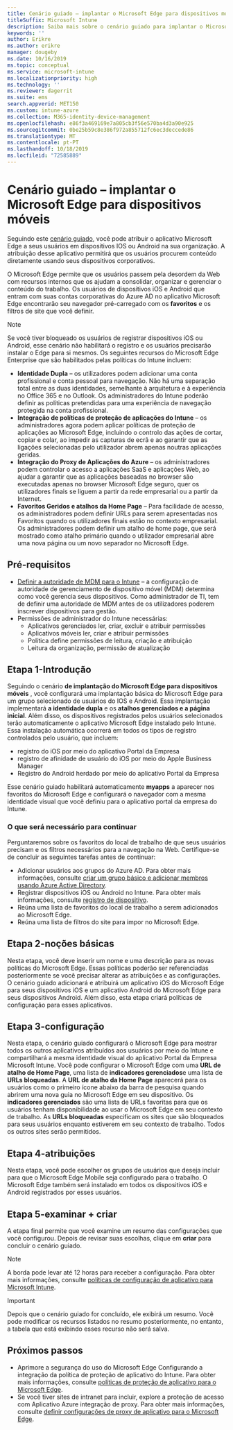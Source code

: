 ```yaml
---
title: Cenário guiado – implantar o Microsoft Edge para dispositivos móveis
titleSuffix: Microsoft Intune
description: Saiba mais sobre o cenário guiado para implantar o Microsoft Edge para dispositivos móveis no portal de gerenciamento de dispositivos Microsoft 365.
keywords: ''
author: Erikre
ms.author: erikre
manager: dougeby
ms.date: 10/16/2019
ms.topic: conceptual
ms.service: microsoft-intune
ms.localizationpriority: high
ms.technology: ''
ms.reviewer: dagerrit
ms.suite: ems
search.appverid: MET150
ms.custom: intune-azure
ms.collection: M365-identity-device-management
ms.openlocfilehash: e86f3a469169e7a805cb3f56e570ba4d3a90e925
ms.sourcegitcommit: 0be25b59c8e386f972a855712fc6ec3deccede86
ms.translationtype: MT
ms.contentlocale: pt-PT
ms.lasthandoff: 10/18/2019
ms.locfileid: "72585889"
---
```

# <a name="guided-scenario---deploy-microsoft-edge-for-mobile"></a>Cenário guiado – implantar o Microsoft Edge para dispositivos móveis 

Seguindo este [cenário guiado](~/fundamentals/guided-scenarios-overview.md), você pode atribuir o aplicativo Microsoft Edge a seus usuários em dispositivos IOS ou Android na sua organização. A atribuição desse aplicativo permitirá que os usuários procurem conteúdo diretamente usando seus dispositivos corporativos. 

O Microsoft Edge permite que os usuários passem pela desordem da Web com recursos internos que os ajudam a consolidar, organizar e gerenciar o conteúdo do trabalho. Os usuários de dispositivos iOS e Android que entram com suas contas corporativas do Azure AD no aplicativo Microsoft Edge encontrarão seu navegador pré-carregado com os **favoritos** e os filtros de site que você definir.

> [!NOTE]
> Se você tiver bloqueado os usuários de registrar dispositivos iOS ou Android, esse cenário não habilitará o registro e os usuários precisarão instalar o Edge para si mesmos.
Os seguintes recursos do Microsoft Edge Enterprise que são habilitados pelas políticas do Intune incluem: 

- **Identidade Dupla** – os utilizadores podem adicionar uma conta profissional e conta pessoal para navegação. Não há uma separação total entre as duas identidades, semelhante à arquitetura e à experiência no Office 365 e no Outlook. Os administradores do Intune poderão definir as políticas pretendidas para uma experiência de navegação protegida na conta profissional. 
- **Integração de políticas de proteção de aplicações do Intune** – os administradores agora podem aplicar políticas de proteção de aplicações ao Microsoft Edge, incluindo o controlo das ações de cortar, copiar e colar, ao impedir as capturas de ecrã e ao garantir que as ligações selecionadas pelo utilizador abrem apenas noutras aplicações geridas.
- **Integração do Proxy de Aplicações do Azure** – os administradores podem controlar o acesso a aplicações SaaS e aplicações Web, ao ajudar a garantir que as aplicações baseadas no browser são executadas apenas no browser Microsoft Edge seguro, quer os utilizadores finais se liguem a partir da rede empresarial ou a partir da Internet. 
- **Favoritos Geridos e atalhos da Home Page** – Para facilidade de acesso, os administradores podem definir URLs para serem apresentadas nos Favoritos quando os utilizadores finais estão no contexto empresarial. Os administradores podem definir um atalho de home page, que será mostrado como atalho primário quando o utilizador empresarial abre uma nova página ou um novo separador no Microsoft Edge.

## <a name="prerequisites"></a>Pré-requisitos

- [Definir a autoridade de MDM para o Intune](mdm-authority-set.md#set-mdm-authority-to-intune) – a configuração de autoridade de gerenciamento de dispositivo móvel (MDM) determina como você gerencia seus dispositivos. Como administrador de TI, tem de definir uma autoridade de MDM antes de os utilizadores poderem inscrever dispositivos para gestão.
- Permissões de administrador do Intune necessárias:
    - Aplicativos gerenciados ler, criar, excluir e atribuir permissões
    - Aplicativos móveis ler, criar e atribuir permissões
    - Política define permissões de leitura, criação e atribuição
    - Leitura da organização, permissão de atualização

## <a name="step-1---introduction"></a>Etapa 1-Introdução

Seguindo o cenário **de implantação do Microsoft Edge para dispositivos móveis** , você configurará uma implantação básica do Microsoft Edge para um grupo selecionado de usuários do IOS e Android. Essa implantação implementará **a identidade dupla** e os **atalhos gerenciados e a página inicial**. Além disso, os dispositivos registrados pelos usuários selecionados terão automaticamente o aplicativo Microsoft Edge instalado pelo Intune. Essa instalação automática ocorrerá em todos os tipos de registro controlados pelo usuário, que incluem: 
- registro do iOS por meio do aplicativo Portal da Empresa 
- registro de afinidade de usuário do iOS por meio do Apple Business Manager 
- Registro do Android herdado por meio do aplicativo Portal da Empresa 

Esse cenário guiado habilitará automaticamente **myapps** a aparecer nos favoritos do Microsoft Edge e configurará o navegador com a mesma identidade visual que você definiu para o aplicativo portal da empresa do Intune. 

### <a name="what-you-will-need-to-continue"></a>O que será necessário para continuar
Perguntaremos sobre os favoritos do local de trabalho de que seus usuários precisam e os filtros necessários para a navegação na Web. Certifique-se de concluir as seguintes tarefas antes de continuar:

- Adicionar usuários aos grupos do Azure AD. Para obter mais informações, consulte [criar um grupo básico e adicionar membros usando Azure Active Directory](https://go.microsoft.com/fwlink/?linkid=2102458).
- Registrar dispositivos iOS ou Android no Intune. Para obter mais informações, consulte [registro de dispositivo](https://go.microsoft.com/fwlink/?linkid=2102547).
- Reúna uma lista de favoritos do local de trabalho a serem adicionados ao Microsoft Edge.
- Reúna uma lista de filtros do site para impor no Microsoft Edge.

## <a name="step-2---basics"></a>Etapa 2-noções básicas

Nesta etapa, você deve inserir um nome e uma descrição para as novas políticas do Microsoft Edge. Essas políticas poderão ser referenciadas posteriormente se você precisar alterar as atribuições e as configurações. O cenário guiado adicionará e atribuirá um aplicativo iOS do Microsoft Edge para seus dispositivos iOS e um aplicativo Android do Microsoft Edge para seus dispositivos Android. Além disso, esta etapa criará políticas de configuração para esses aplicativos.

## <a name="step-3---configuration"></a>Etapa 3-configuração

Nesta etapa, o cenário guiado configurará o Microsoft Edge para mostrar todos os outros aplicativos atribuídos aos usuários por meio do Intune e compartilhará a mesma identidade visual do aplicativo Portal da Empresa Microsoft Intune. Você pode configurar o Microsoft Edge com uma **URL de atalho de Home Page**, uma lista de **indicadores gerenciados**e uma lista de **URLs bloqueadas**. A **URL de atalho da Home Page** aparecerá para os usuários como o primeiro ícone abaixo da barra de pesquisa quando abrirem uma nova guia no Microsoft Edge em seu dispositivo. Os **indicadores gerenciados** são uma lista de URLs favoritas para que os usuários tenham disponibilidade ao usar o Microsoft Edge em seu contexto de trabalho. As **URLs bloqueadas** especificam os sites que são bloqueados para seus usuários enquanto estiverem em seu contexto de trabalho. Todos os outros sites serão permitidos. 

## <a name="step-4---assignments"></a>Etapa 4-atribuições

Nesta etapa, você pode escolher os grupos de usuários que deseja incluir para que o Microsoft Edge Mobile seja configurado para o trabalho. O Microsoft Edge também será instalado em todos os dispositivos iOS e Android registrados por esses usuários.

## <a name="step-5---review--create"></a>Etapa 5-examinar + criar

A etapa final permite que você examine um resumo das configurações que você configurou. Depois de revisar suas escolhas, clique em **criar** para concluir o cenário guiado. 

> [!NOTE]
> A borda pode levar até 12 horas para receber a configuração. Para obter mais informações, consulte [políticas de configuração de aplicativo para Microsoft Intune](~/apps/app-configuration-policies-overview.md).

> [!IMPORTANT]
> Depois que o cenário guiado for concluído, ele exibirá um resumo. Você pode modificar os recursos listados no resumo posteriormente, no entanto, a tabela que está exibindo esses recurso não será salva.

## <a name="next-steps"></a>Próximos passos

- Aprimore a segurança do uso do Microsoft Edge Configurando a integração da política de proteção de aplicativo do Intune. Para obter mais informações, consulte [políticas de proteção de aplicativo para o Microsoft Edge](~/apps/manage-microsoft-edge.md#application-protection-policies-for-microsoft-edge).
- Se você tiver sites de intranet para incluir, explore a proteção de acesso com Aplicativo Azure integração de proxy. Para obter mais informações, consulte [definir configurações de proxy de aplicativo para o Microsoft Edge](~/apps/manage-microsoft-edge.md#configure-application-proxy-settings-for-microsoft-edge).

